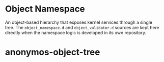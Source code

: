 # Object Namespace

An object-based hierarchy that exposes kernel services through a single
tree.  The `object_namespace.d` and `object_validator.d` sources are
kept here directly when the namespace logic is developed in its own
repository.
# anonymos-object-tree
